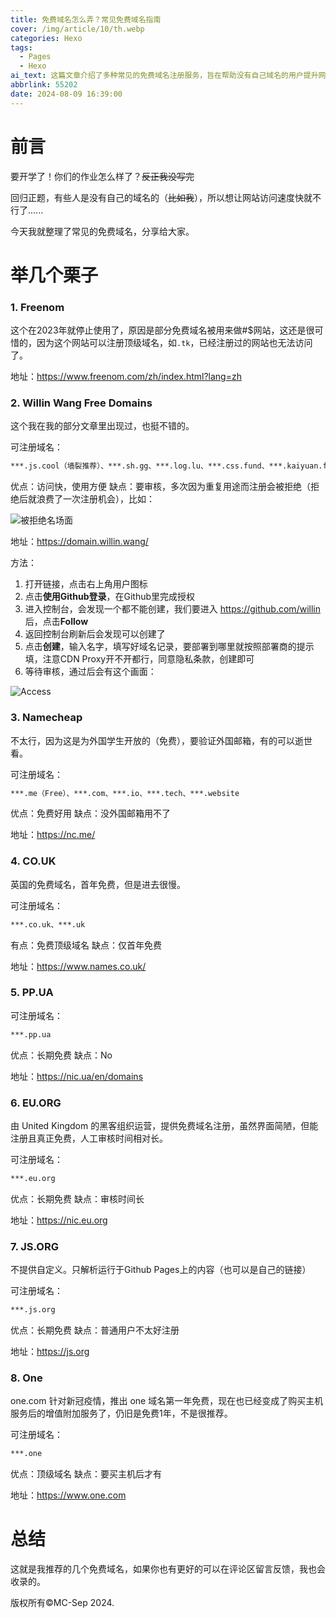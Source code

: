 ```yaml
---
title: 免费域名怎么弄？常见免费域名指南
cover: /img/article/10/th.webp
categories: Hexo
tags:
  - Pages
  - Hexo
ai_text: 这篇文章介绍了多种常见的免费域名注册服务，旨在帮助没有自己域名的用户提升网站访问速度。推荐的域名包括 Freenom、Willin Wang Free Domains（如 js.cool）、Namecheap（需外国邮箱）、CO.UK、PP.UA、EU.ORG、JS.ORG 和 One.com。每个服务的优缺点和注册方法都进行了详细说明，鼓励读者分享其他免费域名选项。
abbrlink: 55202
date: 2024-08-09 16:39:00
---
```


# 前言

要开学了！你们的作业怎么样了？~~反正我没写完~~

回归正题，有些人是没有自己的域名的（~~比如我~~），所以想让网站访问速度快就不行了......

今天我就整理了常见的免费域名，分享给大家。

# 举几个栗子

### 1. Freenom

这个在2023年就停止使用了，原因是部分免费域名被用来做#$网站，这还是很可惜的，因为这个网站可以注册顶级域名，如`.tk`，已经注册过的网站也无法访问了。

地址：https://www.freenom.com/zh/index.html?lang=zh

### 2. Willin Wang Free Domains

这个我在我的部分文章里出现过，也挺不错的。

可注册域名：

```txt
***.js.cool（墙裂推荐）、***.sh.gg、***.log.lu、***.css.fund、***.kaiyuan.fund、***.v0.chat、***.憨憨.我爱你
```

优点：访问快，使用方便
缺点：要审核，多次因为重复用途而注册会被拒绝（拒绝后就浪费了一次注册机会），比如：

![被拒绝名场面](/img/article/10/0c02ff6cc4207d10ee23c2d8fe2c7caccad331bfd7a61607e12973152cc7b1ba.png)



地址：https://domain.willin.wang/

方法：

1. 打开链接，点击右上角用户图标
2. 点击**使用Github登录**，在Github里完成授权
3. 进入控制台，会发现一个都不能创建，我们要进入 https://github.com/willin 后，点击**Follow**
4. 返回控制台刷新后会发现可以创建了
5. 点击**创建**，输入名字，填写好域名记录，要部署到哪里就按照部署商的提示填，注意CDN Proxy开不开都行，同意隐私条款，创建即可
6. 等待审核，通过后会有这个画面：

![Access](/img/article/10/f194ede44a20431d79396a4dda50ebf14539158a8a1b167fb3aeac4c9b6b6d53.png)

### 3. Namecheap

不太行，因为这是为外国学生开放的（免费），要验证外国邮箱，有的可以逝世看。

可注册域名：

```txt
***.me（Free）、***.com、***.io、***.tech、***.website
```

优点：免费好用
缺点：没外国邮箱用不了

地址：https://nc.me/


### 4. CO.UK

英国的免费域名，首年免费，但是进去很慢。

可注册域名：

```txt
***.co.uk、***.uk
```

有点：免费顶级域名
缺点：仅首年免费

地址：https://www.names.co.uk/

### 5. PP.UA

可注册域名：

```txt
***.pp.ua
```

优点：长期免费
缺点：No

地址：https://nic.ua/en/domains

### 6. EU.ORG

由 United Kingdom 的黑客组织运营，提供免费域名注册，虽然界面简陋，但能注册且真正免费，人工审核时间相对长。

可注册域名：

```txt
***.eu.org
```

优点：长期免费
缺点：审核时间长

地址：https://nic.eu.org

### 7. JS.ORG

不提供自定义。只解析运行于Github Pages上的内容（也可以是自己的链接）

可注册域名：

```txt
***.js.org
```

优点：长期免费
缺点：普通用户不太好注册

地址：https://js.org

### 8. One

one.com 针对新冠疫情，推出 one 域名第一年免费，现在也已经变成了购买主机服务后的增值附加服务了，仍旧是免费1年，不是很推荐。

可注册域名：

```txt
***.one
```

优点：顶级域名
缺点：要买主机后才有

地址：https://www.one.com

# 总结
这就是我推荐的几个免费域名，如果你也有更好的可以在评论区留言反馈，我也会收录的。

版权所有©MC-Sep 2024.